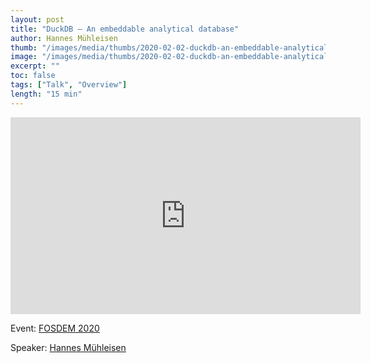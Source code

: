 ```yaml
---
layout: post
title: "DuckDB – An embeddable analytical database"
author: Hannes Mühleisen
thumb: "/images/media/thumbs/2020-02-02-duckdb-an-embeddable-analytical-database.png"
image: "/images/media/thumbs/2020-02-02-duckdb-an-embeddable-analytical-database.png"
excerpt: ""
toc: false
tags: ["Talk", "Overview"]
length: "15 min"
---
```


<div class="video-container">
<iframe width="560" height="315" src="https://www.youtube-nocookie.com/embed/nPDomZQ8jI4?si=7nUCLymvtVwG51nc" title="YouTube video player" frameborder="0" allow="accelerometer; autoplay; clipboard-write; encrypted-media; gyroscope; picture-in-picture; web-share" referrerpolicy="strict-origin-when-cross-origin" allowfullscreen></iframe>
</div>

Event: [FOSDEM 2020](https://archive.fosdem.org/2020/)

Speaker: [Hannes Mühleisen](https://hannes.muehleisen.org/)
